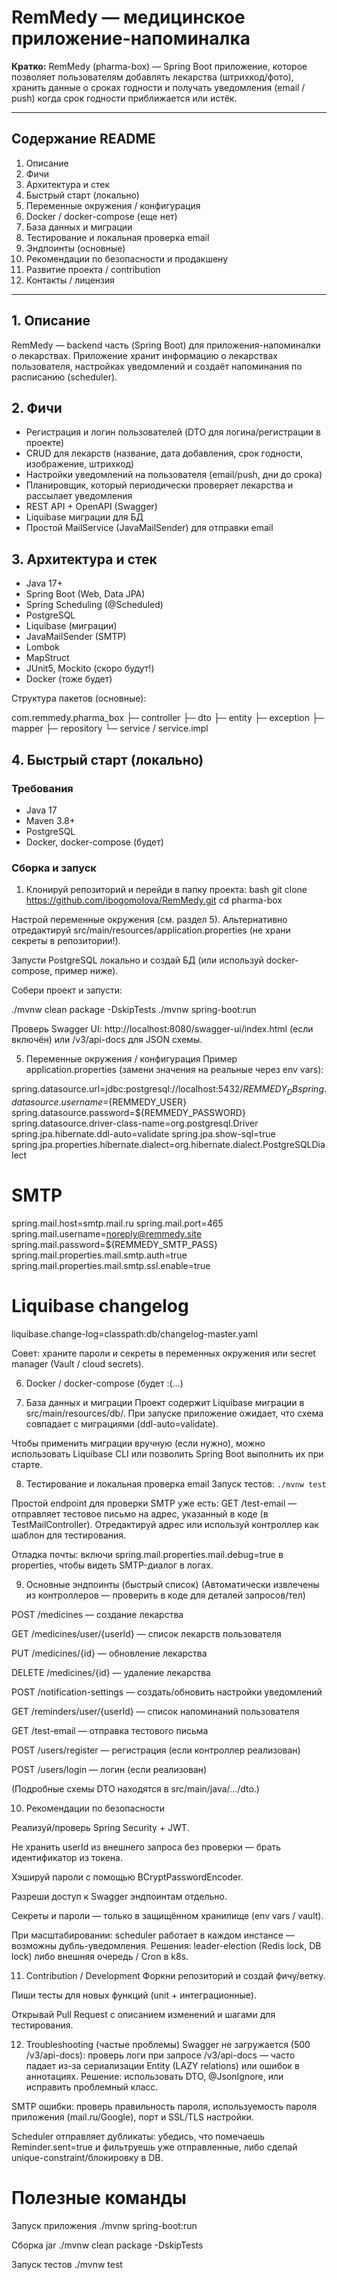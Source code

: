 # RemMedy — медицинское приложение-напоминалка

**Кратко:** RemMedy (pharma-box) — Spring Boot приложение, которое позволяет пользователям добавлять лекарства (штрихкод/фото), хранить данные о сроках годности и получать уведомления (email / push) когда срок годности приближается или истёк.

---

## Содержание README
1. Описание
2. Фичи
3. Архитектура и стек
4. Быстрый старт (локально)
5. Переменные окружения / конфигурация
6. Docker / docker-compose (еще нет)
7. База данных и миграции
8. Тестирование и локальная проверка email
9. Эндпоинты (основные)
10. Рекомендации по безопасности и продакшену
11. Развитие проекта / contribution
12. Контакты / лицензия

---

## 1. Описание
RemMedy — backend часть (Spring Boot) для приложения-напоминалки о лекарствах. Приложение хранит информацию о лекарствах пользователя, настройках уведомлений и создаёт напоминания по расписанию (scheduler).

## 2. Фичи
- Регистрация и логин пользователей (DTO для логина/регистрации в проекте)
- CRUD для лекарств (название, дата добавления, срок годности, изображение, штрихкод)
- Настройки уведомлений на пользователя (email/push, дни до срока)
- Планировщик, который периодически проверяет лекарства и рассылает уведомления
- REST API + OpenAPI (Swagger)
- Liquibase миграции для БД
- Простой MailService (JavaMailSender) для отправки email

## 3. Архитектура и стек
- Java 17+
- Spring Boot (Web, Data JPA)
- Spring Scheduling (@Scheduled)
- PostgreSQL
- Liquibase (миграции)
- JavaMailSender (SMTP)
- Lombok
- MapStruct
- JUnit5, Mockito (скоро будут!)
- Docker (тоже будет)

Структура пакетов (основные):

com.remmedy.pharma_box
├─ controller
├─ dto
├─ entity
├─ exception
├─ mapper
├─ repository
└─ service / service.impl

## 4. Быстрый старт (локально)
### Требования
- Java 17
- Maven 3.8+
- PostgreSQL
- Docker, docker-compose (будет)

### Сборка и запуск
1. Клонируй репозиторий и перейди в папку проекта:
bash
git clone <https://github.com/ibogomolova/RemMedy.git>
cd pharma-box

Настрой переменные окружения (см. раздел 5). 
Альтернативно отредактируй src/main/resources/application.properties (не храни секреты в репозитории!).

Запусти PostgreSQL локально и создай БД (или используй docker-compose, пример ниже).

Собери проект и запусти:

./mvnw clean package -DskipTests
./mvnw spring-boot:run


Проверь Swagger UI: http://localhost:8080/swagger-ui/index.html (если включён) или /v3/api-docs для JSON схемы.

5. Переменные окружения / конфигурация
Пример application.properties (замени значения на реальные через env vars):

spring.datasource.url=jdbc:postgresql://localhost:5432/${REMMEDY_DB}
spring.datasource.username=${REMMEDY_USER}
spring.datasource.password=${REMMEDY_PASSWORD}
spring.datasource.driver-class-name=org.postgresql.Driver
spring.jpa.hibernate.ddl-auto=validate
spring.jpa.show-sql=true
spring.jpa.properties.hibernate.dialect=org.hibernate.dialect.PostgreSQLDialect

# SMTP
spring.mail.host=smtp.mail.ru
spring.mail.port=465
spring.mail.username=noreply@remmedy.site
spring.mail.password=${REMMEDY_SMTP_PASS}
spring.mail.properties.mail.smtp.auth=true
spring.mail.properties.mail.smtp.ssl.enable=true

# Liquibase changelog
liquibase.change-log=classpath:db/changelog-master.yaml

Совет: храните пароли и секреты в переменных окружения или secret manager (Vault / cloud secrets).

6. Docker / docker-compose (будет :(...)


7. База данных и миграции
Проект содержит Liquibase миграции в src/main/resources/db/. При запуске приложение ожидает, что схема совпадает с миграциями (ddl-auto=validate).

Чтобы применить миграции вручную (если нужно), можно использовать Liquibase CLI или позволить Spring Boot выполнить их при старте.

8. Тестирование и локальная проверка email
Запуск тестов:
```./mvnw test```

Простой endpoint для проверки SMTP уже есть:
GET /test-email — отправляет тестовое письмо на адрес, указанный в коде (в TestMailController). Отредактируй адрес или используй контроллер как шаблон для тестирования.

Отладка почты: включи spring.mail.properties.mail.debug=true в properties, чтобы видеть SMTP-диалог в логах.

9. Основные эндпоинты (быстрый список)
(Автоматически извлечены из контроллеров — проверить в коде для деталей запросов/тел)

POST /medicines — создание лекарства

GET /medicines/user/{userId} — список лекарств пользователя

PUT /medicines/{id} — обновление лекарства

DELETE /medicines/{id} — удаление лекарства

POST /notification-settings — создать/обновить настройки уведомлений

GET /reminders/user/{userId} — список напоминаний пользователя

GET /test-email — отправка тестового письма

POST /users/register — регистрация (если контроллер реализован)

POST /users/login — логин (если реализован)

(Подробные схемы DTO находятся в src/main/java/.../dto.)

10. Рекомендации по безопасности

Реализуй/проверь Spring Security + JWT. 

Не хранить userId из внешнего запроса без проверки — брать идентификатор из токена.

Хэшируй пароли с помощью BCryptPasswordEncoder.

Разреши доступ к Swagger эндпоинтам отдельно.

Секреты и пароли — только в защищённом хранилище (env vars / vault).

При масштабировании: scheduler работает в каждом инстансе — возможны дубль-уведомления. 
Решения: leader-election (Redis lock, DB lock) либо внешняя очередь / Cron в k8s.

11. Contribution / Development
Форкни репозиторий и создай фичу/ветку.

Пиши тесты для новых функций (unit + интеграционные).

Открывай Pull Request с описанием изменений и шагами для тестирования.

12. Troubleshooting (частые проблемы)
Swagger не загружается (500 /v3/api-docs): проверь логи при запросе /v3/api-docs — часто падает из-за сериализации Entity (LAZY relations) или ошибок в аннотациях. 
Решение: использовать DTO, @JsonIgnore, или исправить проблемный класс.

SMTP ошибки: проверь правильность пароля, используемость пароля приложения (mail.ru/Google), порт и SSL/TLS настройки.

Scheduler отправляет дубликаты: убедись, что помечаешь Reminder.sent=true и фильтруешь уже отправленные, либо сделай unique-constraint/блокировку в DB.

# Полезные команды

 Запуск приложения
./mvnw spring-boot:run

 Сборка jar
./mvnw clean package -DskipTests

 Запуск тестов
./mvnw test
